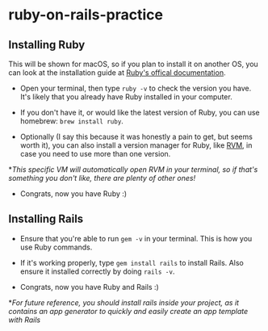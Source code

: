 # ruby-on-rails-practice

## Installing Ruby

This will be shown for macOS, so if you plan to install it on another OS, you can look at the installation guide at [Ruby's offical documentation](https://www.ruby-lang.org/en/documentation/installation/).

- Open your terminal, then type `ruby -v` to check the version you have. It's likely that you already have Ruby installed in your computer.

- If you don't have it, or would like the latest version of Ruby, you can use homebrew: `brew install ruby`.

- Optionally (I say this because it was honestly a pain to get, but seems worth it), you can also install a version manager for Ruby, like [RVM](https://rvm.io/rvm/install), in case you need to use more than one version.

\*_This specific VM will automatically open RVM in your terminal, so if that's something you don't like, there are plenty of other ones!_

- Congrats, now you have Ruby :)

## Installing Rails

- Ensure that you're able to run `gem -v` in your terminal. This is how you use Ruby commands.

- If it's working properly, type `gem install rails` to install Rails. Also ensure it installed correctly by doing `rails -v`.

- Congrats, now you have Ruby and Rails :)

\*_For future reference, you should install rails inside your project, as it contains an app generator to quickly and easily create an app template with Rails_
